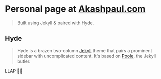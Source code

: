 # Personal page at [Akashpaul.com](http://www.akashpaul.com)

>Built using Jekyll & paired with Hyde.

## Hyde

>Hyde is a brazen two-column [Jekyll](http://jekyllrb.com) theme that pairs a prominent sidebar with uncomplicated content. It's based on [Poole](http://getpoole.com), the Jekyll butler.


LLAP 🖖🏼
